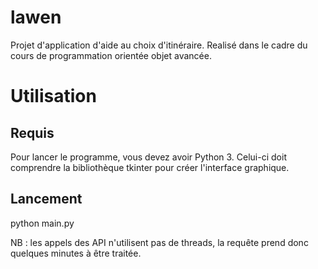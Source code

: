 # lawen
Projet d'application d'aide au choix d'itinéraire. Realisé dans le cadre du cours de programmation orientée objet avancée.

# Utilisation
## Requis
Pour lancer le programme, vous devez avoir Python 3. Celui-ci doit comprendre la bibliothèque tkinter pour créer l'interface graphique.

## Lancement
python main.py

NB : les appels des API n'utilisent pas de threads, la requête prend donc quelques minutes à être traitée.

